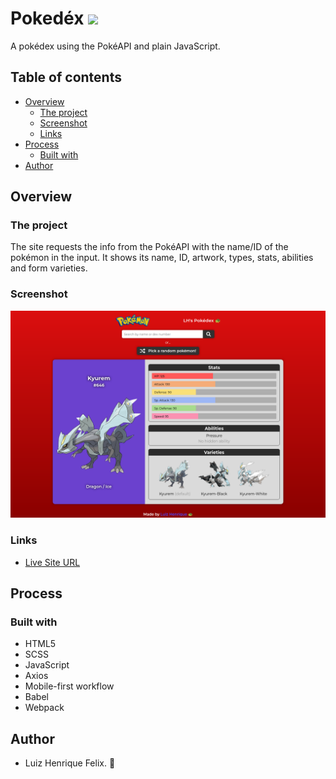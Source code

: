 # Pokedéx ![](https://img.shields.io/github/license/luizhf42/to-do-app?style=for-the-badge)
A pokédex using the PokéAPI and plain JavaScript.

## Table of contents

- [Overview](#overview)
  - [The project](#the-project)
  - [Screenshot](#screenshot)
  - [Links](#links)
- [Process](#process)
  - [Built with](#built-with)
- [Author](#author)

## Overview

### The project

The site requests the info from the PokéAPI with the name/ID of the pokémon in the input. It shows its name, ID, artwork, types, stats, abilities and form varieties.

### Screenshot

![](./public/assets/images/screenshot.png)

### Links

- [Live Site URL](https://pokedex-luizhf42.vercel.app/)

## Process

### Built with

- HTML5
- SCSS
- JavaScript
- Axios
- Mobile-first workflow
- Babel
- Webpack

## Author

- Luiz Henrique Felix. 🐢

